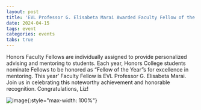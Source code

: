 ```yaml
---
layout: post
title: 'EVL Professor G. Elisabeta Marai Awarded Faculty Fellow of the Year'
date: 2024-04-15
tags: event
categories: events
tabs: true
---
```


Honors Faculty Fellows are individually assigned to provide personalized advising and mentoring to students. Each year, Honors College students nominate Fellows to be honored as &ldquo;Fellow of the Year&rdquo;s for excellence in mentoring.  This year&rsquo; Faculty Fellow is EVL Professor G. Elisabeta Marai.  Join us in celebrating this noteworthy achievement and honorable recognition.  Congratulations, Liz!

![image](https://www.evl.uic.edu/output/originals/lmarai-2.jpg-srcw.jpg){:style="max-width: 100%"}

